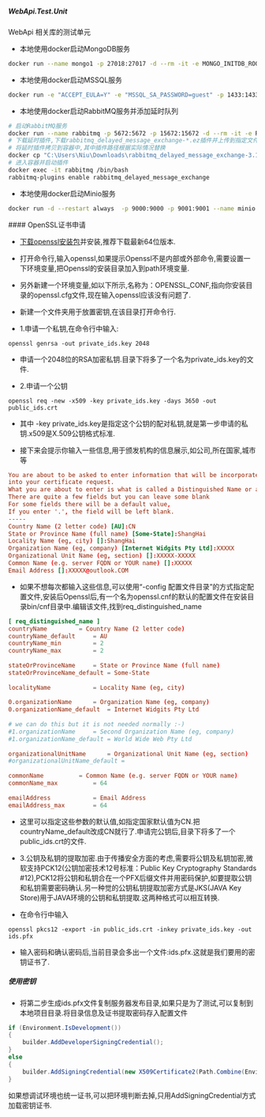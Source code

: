 ﻿##### WebApi.Test.Unit

WebApi 相关库的测试单元

- 本地使用docker启动MongoDB服务
```bash
docker run --name mongo1 -p 27018:27017 -d --rm -it -e MONGO_INITDB_ROOT_USERNAME=guest -e MONGO_INITDB_ROOT_PASSWORD="guest" mongo:latest
```

- 本地使用docker启动MSSQL服务
```bash
docker run -e "ACCEPT_EULA=Y" -e "MSSQL_SA_PASSWORD=guest" -p 1433:1433 --name sql1 --hostname sql1 --hostname sql1 -d mcr.microsoft.com/mssql/server:2022-latest
```

- 本地使用docker启动RabbitMQ服务并添加延时队列
```bash
# 启动RabbitMQ服务
docker run --name rabbitmq -p 5672:5672 -p 15672:15672 -d --rm -it -e RABBITMQ_DEFAULT_USER=guest -e RABBITMQ_DEFAULT_PASS=guest rabbitmq:management
# 下载延时插件,下载rabbitmq_delayed_message_exchange-*.ez插件并上传到指定文件夹中,[下载地址](https://www.rabbitmq.com/community-plugins.html)
# 将延时插件拷贝到容器中,其中插件路径根据实际情况替换
docker cp "C:\Users\Niu\Downloads\rabbitmq_delayed_message_exchange-3.11.1.ez" rabbitmq:/plugins
# 进入容器并启动插件
docker exec -it rabbitmq /bin/bash
rabbitmq-plugins enable rabbitmq_delayed_message_exchange
```

- 本地使用docker启动Minio服务
```bash
docker run -d --restart always  -p 9000:9000 -p 9001:9001 --name minio -v F:\data:/data -e "MINIO_ROOT_USER=admin" -e "MINIO_ROOT_PASSWORD=admin123456" minio/minio server /data --console-address ":9001"
```



﻿#### OpenSSL证书申请

- [下载openssl安装包](http://slproweb.com/products/Win32OpenSSL.html)并安装,推荐下载最新64位版本.
- 打开命令行,输入openssl,如果提示Openssl不是内部或外部命令,需要设置一下环境变量,把Openssl的安装目录加入到path环境变量.
- 另外新建一个环境变量,如以下所示,名称为：OPENSSL_CONF,指向你安装目录的openssl.cfg文件,现在输入openssl应该没有问题了. 

- 新建一个文件夹用于放置密钥,在该目录打开命令行.

- 1.申请一个私钥,在命令行中输入:
```shell
openssl genrsa -out private_ids.key 2048
```
- 申请一个2048位的RSA加密私钥.目录下将多了一个名为private_ids.key的文件.

- 2.申请一个公钥
```shell
openssl req -new -x509 -key private_ids.key -days 3650 -out public_ids.crt
```
- 其中 -key private_ids.key是指定这个公钥的配对私钥,就是第一步申请的私钥.x509是X.509公钥格式标准.

- 接下来会提示你输入一些信息,用于颁发机构的信息展示,如公司,所在国家,城市等
```conf
You are about to be asked to enter information that will be incorporated
into your certificate request.
What you are about to enter is what is called a Distinguished Name or a DN.
There are quite a few fields but you can leave some blank
For some fields there will be a default value,
If you enter '.', the field will be left blank.
-----
Country Name (2 letter code) [AU]:CN
State or Province Name (full name) [Some-State]:ShangHai
Locality Name (eg, city) []:ShangHai
Organization Name (eg, company) [Internet Widgits Pty Ltd]:XXXXX
Organizational Unit Name (eg, section) []:XXXXX-XXXXX
Common Name (e.g. server FQDN or YOUR name) []:XXXXX
Email Address []:XXXXX@outlook.COM
```
- 如果不想每次都输入这些信息,可以使用“-config 配置文件目录”的方式指定配置文件,安装后Openssl后,有一个名为openssl.cnf的默认的配置文件在安装目录bin/cnf目录中.编辑该文件,找到req_distinguished_name
```conf
[ req_distinguished_name ]
countryName         = Country Name (2 letter code)
countryName_default     = AU
countryName_min         = 2
countryName_max         = 2
 
stateOrProvinceName     = State or Province Name (full name)
stateOrProvinceName_default = Some-State
 
localityName            = Locality Name (eg, city)
 
0.organizationName      = Organization Name (eg, company)
0.organizationName_default  = Internet Widgits Pty Ltd
 
# we can do this but it is not needed normally :-)
#1.organizationName     = Second Organization Name (eg, company)
#1.organizationName_default = World Wide Web Pty Ltd
 
organizationalUnitName      = Organizational Unit Name (eg, section)
#organizationalUnitName_default =
 
commonName          = Common Name (e.g. server FQDN or YOUR name)
commonName_max          = 64
 
emailAddress            = Email Address
emailAddress_max        = 64
```
- 这里可以指定这些参数的默认值,如指定国家默认值为CN.把countryName_default改成CN就行了.申请完公钥后,目录下将多了一个public_ids.crt的文件.

- 3.公钥及私钥的提取加密.由于传播安全方面的考虑,需要将公钥及私钥加密,微软支持PCK12(公钥加密技术12号标准：Public Key Cryptography Standards #12),PCK12将公钥和私钥合在一个PFX后缀文件并用密码保护,如要提取公钥和私钥需要密码确认.另一种觉的公钥私钥提取加密方式是JKS(JAVA Key Store)用于JAVA环境的公钥和私钥提取.这两种格式可以相互转换.

- 在命令行中输入
```shell
openssl pkcs12 -export -in public_ids.crt -inkey private_ids.key -out ids.pfx
```
- 输入密码和确认密码后,当前目录会多出一个文件:ids.pfx.这就是我们要用的密钥证书了.
##### 使用密钥
- 将第二步生成ids.pfx文件复制服务器发布目录,如果只是为了测试,可以复制到本地项目目录.将目录信息及证书提取密码存入配置文件
```csharp
if (Environment.IsDevelopment())
{
    builder.AddDeveloperSigningCredential();
}
else
{
    builder.AddSigningCredential(new X509Certificate2(Path.Combine(Environment.CurrentDirectory, "ids.pfx"), "your_password"));
}
```
如果想调试环境也统一证书,可以把环境判断去掉,只用AddSigningCredential方式加载密钥证书.